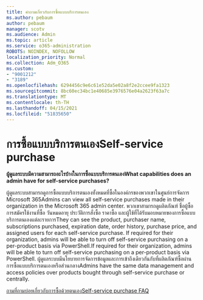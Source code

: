 ```yaml
---
title: คําถามเกี่ยวกับการซื้อแบบบริการตนเอง
ms.author: pebaum
author: pebaum
manager: scotv
ms.audience: Admin
ms.topic: article
ms.service: o365-administration
ROBOTS: NOINDEX, NOFOLLOW
localization_priority: Normal
ms.collection: Adm_O365
ms.custom:
- "9001212"
- "3189"
ms.openlocfilehash: 6294456c9e6c61e52da5e02a8f2e2ccee9fa1323
ms.sourcegitcommit: 8bc60ec34bc1e40685e3976576e04a2623f63a7c
ms.translationtype: MT
ms.contentlocale: th-TH
ms.lasthandoff: 04/15/2021
ms.locfileid: "51835650"
---
```

# <a name="self-service-purchase"></a><span data-ttu-id="b7b83-102">การซื้อแบบบริการตนเอง</span><span class="sxs-lookup"><span data-stu-id="b7b83-102">Self-service purchase</span></span>

<span data-ttu-id="b7b83-103">**ผู้ดูแลระบบมีความสามารถอะไรบ้างในการซื้อแบบบริการตนเอง**</span><span class="sxs-lookup"><span data-stu-id="b7b83-103">**What capabilities does an admin have for self-service purchases?**</span></span>

<span data-ttu-id="b7b83-104">ผู้ดูแลระบบสามารถดูการซื้อแบบบริการตนเองทั้งหมดที่ซื้อในองค์กรของพวกเขาในศูนย์การจัดการ Microsoft 365</span><span class="sxs-lookup"><span data-stu-id="b7b83-104">Admins can view all self-service purchases made in their organization in the Microsoft 365 admin center.</span></span> <span data-ttu-id="b7b83-105">พวกเขาสามารถดูผลิตภัณฑ์ ชื่อผู้ซื้อ การสมัครใช้งานที่ซื้อ วันหมดอายุ ประวัติการสั่งซื้อ ราคาซื้อ และผู้ใช้ที่ได้รับมอบหมายของการซื้อแบบบริการตนเองแต่ละรายการ</span><span class="sxs-lookup"><span data-stu-id="b7b83-105">They can see the product, purchaser name, subscriptions purchased, expiration date, order history, purchase price, and assigned users for each self-service purchase.</span></span>  <span data-ttu-id="b7b83-106">If required for their organization, admins will be able to turn off self-service purchasing on a per-product basis via PowerShell.</span><span class="sxs-lookup"><span data-stu-id="b7b83-106">If required for their organization, admins will be able to turn off self-service purchasing on a per-product basis via PowerShell.</span></span>  <span data-ttu-id="b7b83-107">ผู้ดูแลระบบมีนโยบายการจัดการข้อมูลและการเข้าถึงเดียวกันกับที่ผลิตภัณฑ์ซื้อผ่านการซื้อแบบบริการตนเองหรือส่วนกลาง</span><span class="sxs-lookup"><span data-stu-id="b7b83-107">Admins have the same data management and access policies over products bought through self-service purchase or centrally.</span></span>

[<span data-ttu-id="b7b83-108">ถามที่ถามบ่อยเกี่ยวกับการซื้อด้วยตนเอง</span><span class="sxs-lookup"><span data-stu-id="b7b83-108">Self-service purchase FAQ</span></span>](https://aka.ms/self-service-purchase-faq)

